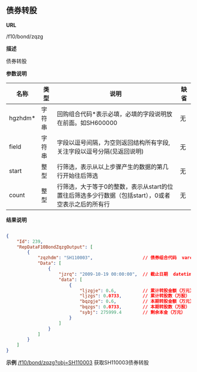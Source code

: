 
## 债券转股    

**URL**

/f10/bond/zqzg

**描述**

债券转股    

**参数说明**

|名称|类型|说明|缺省|
| -------- | -------- | -------- | -------- |
|hgzhdm\*|字符串|回购组合代码\*表示必填，必填的字段说明放在前面。如SH600000|无|
|field|字符串|字段以逗号间隔，为空则返回结构所有字段,关注字段以逗号分隔(见返回说明)|无|
|start|整型|行筛选，表示从以上步骤产生的数据的第几行开始往后筛选|无|
|count|整型|行筛选，大于等于0的整数，表示从start的位置往后筛选多少行数据（包括start），0或者空表示之后的所有行|无|


**结果说明**

```json

{
	"Id": 239,
    "RepDataF10BondZqzgOutput": [
        {
            "zqzhdm": "SH110003",					// 债券组合代码  varchar(15)
            "Data": [
                {
                    "jzrq": "2009-10-19 00:00:00",	// 截止日期  datetime 
                    "data": [
                        {
                            "ljzgje": 0.6,			// 累计转股金额（万元）  numeric(19,4)
                            "ljzgs": 0.0733,		// 累计转股数（万股）  numeric(19,4)  
                            "bqzgje": 0.6,			// 本期转股金额（万元）  numeric(19,4)
                            "bqzgs": 0.0733,		// 本期转股数（万股）  numeric(19,4)
                            "sybj": 275999.4		// 剩余本金（万元）  numeric(19,4)
                        }
                    ]
                }
        	]
    	}
	]
}
```

**示例**
[/f10/bond/zqzg?obj=SH110003]($APIHOST$/f10/bond/zqzg?obj=SH110003)
获取SH110003债券转股
